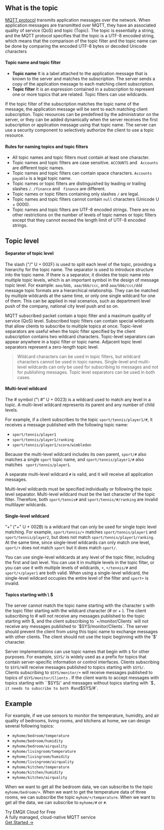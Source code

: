 ## What is the topic

[MQTT protocol](https://www.emqx.com/en/mqtt) transmits application messages over the network. When application messages are transmitted over MQTT, they have an associated quality of service (QoS) and topic (Topic). The topic is essentially a string, and the MQTT protocol specifies that the topic is a UTF-8 encoded string, which means that the comparison of the topic filter and the topic name can be done by comparing the encoded UTF-8 bytes or decoded Unicode characters 

#### Topic name and topic filter

- **Topic name** 
  It is a label attached to the application message that is known to the server and matches the subscription. The server sends a copy of the application message to each matching client subscription.
- **Topic filter** 
  It is an expression contained in a subscription to represent one or more topics that are related. Topic filters can use wildcards.

If the topic filter of the subscription matches the topic name of the message, the application message will be sent to each matching client subscription. Topic resources can be predefined by the administrator on the server, or they can be added dynamically when the server receives the first subscription or application message using that topic name. The server can use a security component to selectively authorize the client to use a topic resource.

#### Rules for naming topics and topic filters

- All topic names and topic filters must contain at least one character.
- Topic names and topic filters are case sensitive. `ACCOUNTS` and ` Accounts` are different topic names.
- Topic names and topic filters can contain space characters. `Accounts payable` is a legal topic name.
- Topic  names or topic filters are distinguished by leading or trailing slashes `/`. `/finance` and ` finance` are different.
- Topic  names or topic filters containing only slashes `/` are legal.
- Topic names and topic filters cannot contain `null` characters (Unicode U + 0000).
- Topic names and topic filters are UTF-8 encoded strings. There are no other restrictions on the number of levels of topic  names or topic filters except that they cannot exceed the length limit of UTF-8 encoded strings.

## Topic level

#### Separator of topic level 

The slash ("/" U + 002F) is used to split each level of the topic, providing a hierarchy for the topic name. The separator is used to introduce structure into the topic name. If there is a separator, it divides the topic name into multiple topic levels, which is an important symbol in the design of message topic level. For example: `aaa/bbb`,` aaa/bbb/ccc`, and `aaa/bbb/ccc/ddd` message topic formats are a hierarchical relationship. They can be matched by multiple wildcards at the same time, or only one single wildcard for one of them. This can be applied in real scenarios, such as department level push of the company, national city level push and so on.

MQTT subscribed packet contain a topic filter and a maximum quality of service (QoS) level. Subscribed topic filters can contain special wildcards that allow clients to subscribe to multiple topics at once. Topic-level separators are useful when the topic filter specified by the client subscription contains two wildcard characters. Topic-level separators can appear anywhere in a topic filter or topic name. Adjacent topic level separators represent a zero-length topic level.

> Wildcard characters can be used in topic filters, but wildcard characters cannot be used in topic names. Single-level and multi-level wildcards can only be used for subscribing to messages and not for publishing messages. Topic level separators can be used in both cases.

#### Multi-level wildcard

The # symbol ("\ #" U + 0023) is a wildcard used to match any level in a topic. A multi-level wildcard represents its parent and any number of child levels.

For example, if a client subscribes to the topic `sport/tennis/player1/#`, it receives a message published with the following topic name:

- `sport/tennis/player1`
- `sport/tennis/player1/ranking`
- `sport/tennis/player1/score/wimbledon`

Because the multi-level wildcard includes its own parent, `sport/#` also matches a single `sport` topic name, and ` sport/tennis/player1/# ` also matches ` sport/tennis/player1`.

A separate multi-level wildcard `#` is valid, and it will receive all application messages.

Multi-level wildcards must be specified individually or following the topic level separator. Multi-level wildcard must be the last character of the topic filter. Therefore, both `sport/tennis#` and `sport/tennis/#/ranking` are invalid multilayer wildcards.

#### Single-level wildcard

“+” ("+" U + 002B) is a wildcard that can only be used for single topic level matching. For example, `sport/tennis/+`  matches `sport/tennis/player1` and `sport/tennis/player2`, but does not match `sport/tennis/player1/ranking`. At the same time, since single-level wildcards can only match one level, `sport/+` does not match `sport` but it does match ` sport/ `.

You can use single-level wildcards at any level of the topic filter, including the first and last level. You can use it in multiple levels in the topic filter, or you can use it with multiple levels of wildcards, `+`, `+/tennis/#` and `sport/+/player1` are both valid. When using a single-level wildcard, the single-level wildcard occupies the entire level of the filter and `sport+` is invalid.

#### Topics starting with \ $

The server cannot match the topic name starting with the character `$` with the topic filter starting with the wildcard character (# or  + ). The client subscribing to # will not receive any messages published to the topic starting with $, and the client subscribing to `+/monitor/Clients` will not receive any messages published to `$SYS/monitor/Clients`. The server should prevent the client from using this topic name to exchange messages with other clients. The client should not use the topic beginning with the '$' character.

Server implementations can use topic names that begin with `$` for other purposes. For example, `$SYS/` is widely used as a prefix for topics that contain server-specific information or control interfaces. Clients subscribing to `$SYS/`will receive messages published to topics starting with `$SYS/`. Clients subscribing to `$SYS/monitor/+` will receive messages published to topics of `$SYS/monitor/Clients` . If the client wants to accept messages with topics starting with ``$SYS/` and messages without topics starting with `$`, it needs to subscribe to both `#` and `$SYS/#`.

## Example

For example, if we use sensors to monitor the temperature, humidity, and air quality of bedrooms, living rooms, and kitchens at home, we can design several following topics:

- `myhome/bedroom/temperature`
- `myhome/bedroom/humidity`
- `myhome/bedroom/airquality`
- `myhome/livingroom/temperature`
- `myhome/livingroom/humidity`
- `myhome/livingroom/airquality`
- `myhome/kitchen/temperature`
- `myhome/kitchen/humidity`
- `myhome/kitchen/airquality`

When we want to get all the bedroom data, we can subscribe to the topic `myhome/bedroom/+`. When we want to get the temperature data of three rooms, we can subscribe the topic `myhom/+/temperature`. When we want to get all the data, we can subscribe to `myhome/#` or `#`.


<section class="promotion">
    <div>
        Try EMQX Cloud for Free
        <div class="is-size-14 is-text-normal has-text-weight-normal">A fully managed, cloud-native MQTT service</div>
    </div>
    <a href="https://www.emqx.com/en/signup?continue=https://cloud-intl.emqx.com/console/deployments/0?oper=new" class="button is-gradient px-5">Get Started →</a >
</section>
